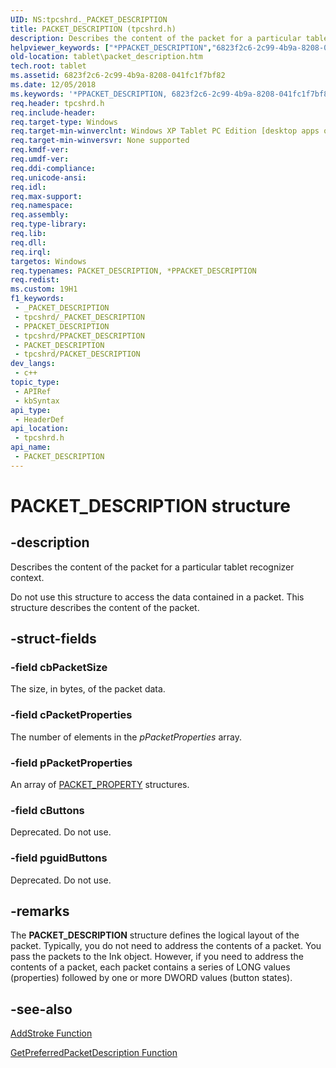 ```yaml
---
UID: NS:tpcshrd._PACKET_DESCRIPTION
title: PACKET_DESCRIPTION (tpcshrd.h)
description: Describes the content of the packet for a particular tablet recognizer context.Do not use this structure to access the data contained in a packet. This structure describes the content of the packet.
helpviewer_keywords: ["*PPACKET_DESCRIPTION","6823f2c6-2c99-4b9a-8208-041fc1f7bf82","PACKET_DESCRIPTION","PACKET_DESCRIPTION structure [Tablet PC]","PPACKET_DESCRIPTION","PPACKET_DESCRIPTION structure pointer [Tablet PC]","tablet.packet_description","tpcshrd/PACKET_DESCRIPTION","tpcshrd/PPACKET_DESCRIPTION"]
old-location: tablet\packet_description.htm
tech.root: tablet
ms.assetid: 6823f2c6-2c99-4b9a-8208-041fc1f7bf82
ms.date: 12/05/2018
ms.keywords: '*PPACKET_DESCRIPTION, 6823f2c6-2c99-4b9a-8208-041fc1f7bf82, PACKET_DESCRIPTION, PACKET_DESCRIPTION structure [Tablet PC], PPACKET_DESCRIPTION, PPACKET_DESCRIPTION structure pointer [Tablet PC], tablet.packet_description, tpcshrd/PACKET_DESCRIPTION, tpcshrd/PPACKET_DESCRIPTION'
req.header: tpcshrd.h
req.include-header: 
req.target-type: Windows
req.target-min-winverclnt: Windows XP Tablet PC Edition [desktop apps only]
req.target-min-winversvr: None supported
req.kmdf-ver: 
req.umdf-ver: 
req.ddi-compliance: 
req.unicode-ansi: 
req.idl: 
req.max-support: 
req.namespace: 
req.assembly: 
req.type-library: 
req.lib: 
req.dll: 
req.irql: 
targetos: Windows
req.typenames: PACKET_DESCRIPTION, *PPACKET_DESCRIPTION
req.redist: 
ms.custom: 19H1
f1_keywords:
 - _PACKET_DESCRIPTION
 - tpcshrd/_PACKET_DESCRIPTION
 - PPACKET_DESCRIPTION
 - tpcshrd/PPACKET_DESCRIPTION
 - PACKET_DESCRIPTION
 - tpcshrd/PACKET_DESCRIPTION
dev_langs:
 - c++
topic_type:
 - APIRef
 - kbSyntax
api_type:
 - HeaderDef
api_location:
 - tpcshrd.h
api_name:
 - PACKET_DESCRIPTION
---
```


# PACKET_DESCRIPTION structure


## -description

Describes the content of the packet for a particular tablet recognizer context.

Do not use this structure to access the data contained in a packet. This structure describes the content of the packet.

## -struct-fields

### -field cbPacketSize

The size, in bytes, of the packet data.

### -field cPacketProperties

The number of elements in the <i>pPacketProperties</i> array.

### -field pPacketProperties

An array of <a href="/windows/desktop/api/tpcshrd/ns-tpcshrd-packet_property">PACKET_PROPERTY</a> structures.

### -field cButtons

Deprecated. Do not use.

### -field pguidButtons

Deprecated. Do not use.

## -remarks

The <b>PACKET_DESCRIPTION</b> structure defines the logical layout of the packet. Typically, you do not need to address the contents of a packet. You pass the packets to the Ink object. However, if you need to address the contents of a packet, each packet contains a series of LONG values (properties) followed by one or more DWORD values (button states).

## -see-also

<a href="/windows/desktop/api/recapis/nf-recapis-addstroke">AddStroke Function</a>



<a href="/windows/desktop/api/recapis/nf-recapis-getpreferredpacketdescription">GetPreferredPacketDescription Function</a>